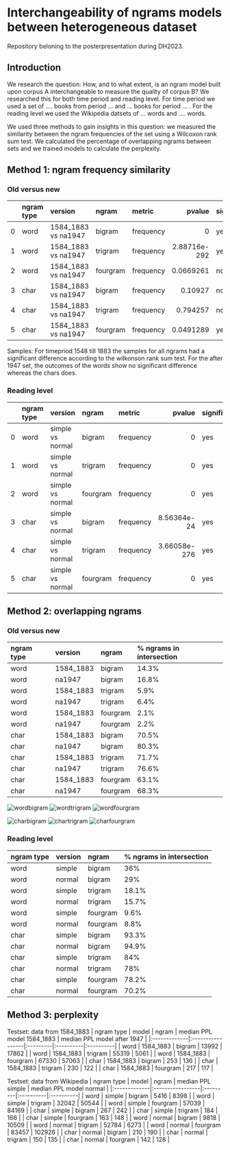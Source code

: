 # Interchangeability of ngrams models between heterogeneous dataset
Repository beloning to the posterpresentation during DH2023. 

## Introduction
We research the question: How, and to what extent, is an ngram model built upon corpus A interchangeable to measure the quality of corpus B?
We researched this for both time period and reading level. For time period  we used a set of .... books from period ... and ... books for period ... . For the reading level we used the Wikipedia datsets of ... words and .... words. 

We used three methods to gain insights in this question: we measured the similarity between the ngram frequencies of the set using a Wilcoxon rank sum test. We calculated the percentage of overlapping ngrams between sets and we trained models to calculate the perplexity.

## Method 1: ngram frequency similarity

### Old versus new
|    | ngram type   | version             | ngram    | metric    |       pvalue | significant   |
|---:|:-------------|:--------------------|:---------|:----------|-------------:|:--------------|
|  0 | word         | 1584_1883 vs na1947 | bigram   | frequency | 0            | yes           |
|  1 | word         | 1584_1883 vs na1947 | trigram  | frequency | 2.88716e-292 | yes           |
|  2 | word         | 1584_1883 vs na1947 | fourgram | frequency | 0.0669261    | no            |
|  3 | char         | 1584_1883 vs na1947 | bigram   | frequency | 0.10927      | no            |
|  4 | char         | 1584_1883 vs na1947 | trigram  | frequency | 0.794257     | no            |
|  5 | char         | 1584_1883 vs na1947 | fourgram | frequency | 0.0491289    | yes           |

Samples:
For timepriod 1548 till 1883 the samples for all ngrams had a significant difference according to the wilkonson rank sum test.
For the after 1947 set, the outcomes of the words show no significant difference whereas the chars does. 

### Reading level
|    | ngram type   | version          | ngram    | metric    |       pvalue | significant   |
|---:|:-------------|:-----------------|:---------|:----------|-------------:|:--------------|
|  0 | word         | simple vs normal | bigram   | frequency | 0            | yes           |
|  1 | word         | simple vs normal | trigram  | frequency | 0            | yes           |
|  2 | word         | simple vs normal | fourgram | frequency | 0            | yes           |
|  3 | char         | simple vs normal | bigram   | frequency | 8.56364e-24  | yes           |
|  4 | char         | simple vs normal | trigram  | frequency | 3.66058e-276 | yes           |
|  5 | char         | simple vs normal | fourgram | frequency | 0            | yes           |

## Method 2: overlapping ngrams
### Old versus new
| ngram type   | version             | ngram    | % ngrams in intersection    
|:-------------|:-------------------- |:---------|:----------|
| word         | 1584_1883            | bigram   | 14.3% | 
| word         | na1947               | bigram   | 16.8% | 
| word         | 1584_1883            | trigram  | 5.9% | 
| word         | na1947               | trigram  | 6.4% | 
| word         | 1584_1883            | fourgram | 2.1% | 
| word         | na1947               | fourgram | 2.2% | 
| char         | 1584_1883            | bigram   | 70.5% | 
| char         | na1947               | bigram   | 80.3% | 
| char         | 1584_1883            | trigram  | 71.7% | 
| char         | na1947               | trigram  | 76.6% | 
| char         | 1584_1883            | fourgram | 63.1% | 
| char         | na1947               | fourgram | 68.3% | 

![wordbigram](https://github.com/MirjamC/ngram_comparison/assets/37981069/a555b2be-4604-469a-9325-fc7a6e0c78da)
![wordtrigram](https://github.com/MirjamC/ngram_comparison/assets/37981069/bed319a9-a7a8-4bd6-b94a-3ca0570dd4ca)
![wordfourgram](https://github.com/MirjamC/ngram_comparison/assets/37981069/def72773-5f3d-4163-b179-debf4e44a2a2)

![charbigram](https://github.com/MirjamC/ngram_comparison/assets/37981069/7ef0d8bb-89eb-4fd8-abe4-db005ead852b)
![chartrigram](https://github.com/MirjamC/ngram_comparison/assets/37981069/99342c60-4871-43fc-af0a-a01d8074abc8)
![charfourgram](https://github.com/MirjamC/ngram_comparison/assets/37981069/54839975-7179-4e5e-9419-fab12a47ba34)

### Reading level
| ngram type   | version             | ngram    | % ngrams in intersection    
|:-------------|:-------------------- |:---------|:----------|
| word         | simple            | bigram   | 36% | 
| word         | normal               | bigram   | 29% | 
| word         | simple            | trigram  | 18.1% | 
| word         | normal               | trigram  | 15.7% | 
| word         | simple            | fourgram | 9.6% | 
| word         | normal               | fourgram | 8.8% | 
| char         | simple            | bigram   | 93.3% | 
| char         | normal               | bigram   | 94.9% | 
| char         | simple            | trigram  | 84% | 
| char         | normal               | trigram  | 78% | 
| char         | simple            | fourgram | 78.2% | 
| char         | normal               | fourgram | 70.2% | 


## Method 3: perplexity

Testset: data from 1584_1883
| ngram type   | model            | ngram    | median PPL model 1584_1883    | median PPL model after 1947 |
|:-------------|:-----------------|:---------|:----------|:----------|
| word         | 1584_1883        | bigram   | 13992   | 17862    | 
| word         | 1584_1883        | trigram   | 55319   |  5061 |
| word         | 1584_1883        | fourgram   | 67330   | 57063  |
| char        | 1584_1883        | bigram   | 253   | 136   | 
| char         | 1584_1883        | trigram   | 230   |  122 |
| char         | 1584_1883        | fourgram   | 217   | 117  |


Testset: data from Wikipedia
| ngram type   | model            | ngram    | median PPL simple    | median PPL model normal |
|:-------------|:-----------------|:---------|:----------|:----------|
| word         | simple        | bigram   | 5416   | 8398    | 
| word         | simple       | trigram   | 32042   |  50544 |
| word         | simple        | fourgram   | 57039   | 84169  |
| char        | simple      | bigram   | 267   | 242   | 
| char         | simple        | trigram   | 184   | 166 |
| char         | simple        | fourgram   | 163   | 148  |
| word         | normal        | bigram   | 9818    | 10509    | 
| word         | normal       | trigram   | 52784   | 6273 |
| word         | normal       | fourgram   | 83457   | 102926  |
| char        | normal      | bigram   | 210   | 190   | 
| char         | normal        | trigram   | 150   | 135 |
| char         | normal        | fourgram   | 142   | 128  |



